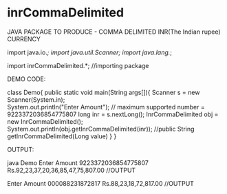 # inrCommaDelimited
JAVA PACKAGE TO PRODUCE - COMMA DELIMITED INR(The Indian rupee) CURRENCY



import java.io.*;
import java.util.Scanner;
import java.lang.*;

import inrCommaDelimited.*;    //importing package

DEMO CODE:

class Demo{
	public static void main(String args[]){
		Scanner s = new Scanner(System.in);		
		System.out.println("Enter Amount");   // maximum supported number = 9223372036854775807
		long inr = s.nextLong();
		InrCommaDelimited obj =  new InrCommaDelimited();
		System.out.println(obj.getInrCommaDelimited(inr));			//public String getInrCommaDelimited(Long value)
	}
}


OUTPUT:

java Demo
Enter Amount
9223372036854775807
Rs.92,23,37,20,36,85,47,75,807.00  //OUTPUT

Enter Amount
000088231872817
Rs.88,23,18,72,817.00 //OUTPUT

